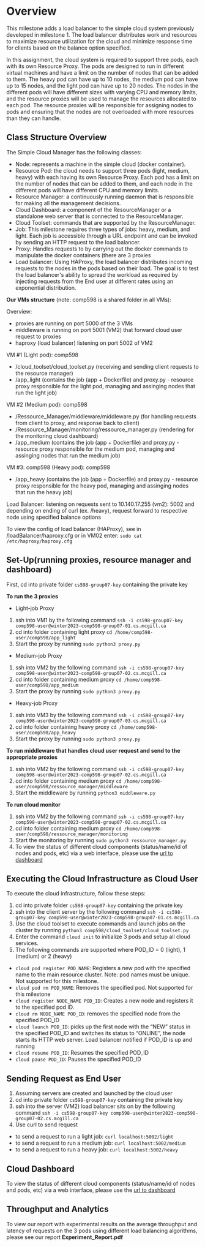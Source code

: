 # Overview 
This milestone adds a load balancer to the simple cloud system previously developed in milestone 1. The load balancer distributes work and resources to maximize resource utilization for the cloud and minimize response time for clients based on the balance option specified.

In this assignment, the cloud system is required to support three pods, each with its own Resource Proxy. The pods are designed to run in different virtual machines and have a limit on the number of nodes that can be added to them. The heavy pod can have up to 10 nodes, the medium pod can have up to 15 nodes, and the light pod can have up to 20 nodes. The nodes in the different pods will have different sizes with varying CPU and memory limits, and the resource proxies will be used to manage the resources allocated to each pod. The resource proxies will be responsible for assigning nodes to pods and ensuring that the nodes are not overloaded with more resources than they can handle.


## Class Structure Overview
The Simple Cloud Manager has the following classes:

* Node: represents a machine in the simple cloud (docker container). 
* Resource Pod: the cloud needs to support three pods (light, medium, heavy) with each having its own Resource Proxy. Each pod has a limit on the number of nodes that can be added to them, and each node in the different pods will have different CPU and memory limits.
* Resource Manager: a continuously running daemon that is responsible for making all the management decisions.
* Cloud Dashboard: a component of the ResourceManager or a standalone web server that is connected to the ResourceManager.
* Cloud Toolset: commands that are supported by the ResourceManager.
* Job: This milestone requires three types of jobs: heavy, medium, and light. Each job is accessible through a URL endpoint and can be invoked by sending an HTTP request to the load balancer.
* Proxy: Handles requests to by carrying out the docker commands to manipulate the docker containers (there are 3 proxies 
* Load balancer: Using HAProxy, the load balancer distributes incoming requests to the nodes in the pods based on their load. The goal is to test the load balancer's ability to spread the workload as required by injecting requests from the End user at different rates using an exponential distribution.

**Our VMs structure** (note: comp598 is a shared folder in all VMs): 

Overview: 
* proxies are running on port 5000 of the 3 VMs
* middleware is running on port 5001 (VM2) that forward cloud user request to proxies
* haproxy (load balancer) listening on port 5002 of VM2

VM #1 (Light pod): comp598
* /cloud_toolset/cloud_toolset.py (receiving and sending client requests to the resource manager)
* /app_light (contains the  job (app + Dockerfile) and proxy.py - resource proxy responsible for the light pod, managing and assinging nodes that run the light job)

VM #2 (Medium pod): comp598
* /Ressource_Manager/middleware/middleware.py (for handling requests from client to proxy, and response back to client)
* /Ressource_Manager/monitoring/ressource_manager.py (rendering for the monitoring cloud dashboard)
* /app_medium (contains the  job (app + Dockerfile) and proxy.py - resource proxy responsible for the medium pod, managing and assinging nodes that run the medium job)

VM #3: 
comp598 (Heavy pod): comp598
* /app_heavy (contains the job (app + Dockerfile) and proxy.py - resource proxy responsible for the heavy pod, managing and assinging nodes that run the heavy job)

Load Balancer: listening on requests sent to 10.140.17.255 (vm2): 5002 and depending on ending of curl (ex. /heavy), request forward to respective node using specified balance options

To view the config of load balancer (HAProxy), see in /loadBalancer/haproxy.cfg
or in VM02 enter:
`sudo cat /etc/haproxy/haproxy.cfg`

## Set-Up(running proxies, resource manager and dashboard)
First, cd into private folder `cs598-group07-key` containing the private key

**To run the 3 proxies**
* Light-job Proxy
1. ssh into VM1 by the following command `ssh -i cs598-group07-key comp598-user@winter2023-comp598-group07-01.cs.mcgill.ca`
2. cd into folder containing light proxy `cd /home/comp598-user/comp598/app_light`
3. Start the proxy by running `sudo python3 proxy.py`

* Medium-job Proxy
1. ssh into VM2 by the following command `ssh -i cs598-group07-key comp598-user@winter2023-comp598-group07-02.cs.mcgill.ca`
2. cd into folder containing medium proxy `cd /home/comp598-user/comp598/app_medium`
3. Start the proxy by running `sudo python3 proxy.py`

* Heavy-job Proxy
1. ssh into VM3 by the following command `ssh -i cs598-group07-key comp598-user@winter2023-comp598-group07-03.cs.mcgill.ca`
2. cd into folder containing heavy proxy `cd /home/comp598-user/comp598/app_heavy`
3. Start the proxy by running `sudo python3 proxy.py`

**To run middleware that handles cloud user request and send to the appropriate proxies**
1. ssh into VM2 by the following command `ssh -i cs598-group07-key comp598-user@winter2023-comp598-group07-02.cs.mcgill.ca`
2. cd into folder containing medium proxy `cd /home/comp598-user/comp598/ressource_manager/middleware`
3. Start the middleware by running `python3 middleware.py`

**To run cloud monitor**
1. ssh into VM2 by the following command `ssh -i cs598-group07-key comp598-user@winter2023-comp598-group07-02.cs.mcgill.ca`
2. cd into folder containing medium proxy `cd /home/comp598-user/comp598/ressource_manager/monitoring`
3. Start the monitoring by running `sudo python3 ressource_manager.py`
4. To view the status of different cloud components (status/name/id of nodes and pods, etc) via a web interface, please use the [url to dashboard](https://winter2023-comp598-group07-02.cs.mcgill.ca/)

## Executing the Cloud Infrastructure as Cloud User
To execute the cloud infrastructure, follow these steps:

1. cd into private folder `cs598-group07-key` containing the private key
2. ssh into the client server by the following command `ssh -i cs598-group07-key comp598-user@winter2023-comp598-group07-01.cs.mcgill.ca`
3. Use the cloud toolset to execute commands and launch jobs on the cluster by running `python3 comp598/cloud_toolset/cloud_toolset.py` 
4. Enter the command `cloud init` to initialize 3 pods and setup all cloud services. 
5. The following commands are supported where POD_ID = 0 (light), 1 (medium) or 2 (heavy)
* `cloud pod register POD_NAME`: Registers a new pod with the specified name to the main resource cluster. Note: pod names must be unique. Not supported for this milestone.
* `cloud pod rm POD_NAME`: Removes the specified pod. Not supported for this milestone
* `cloud register NODE_NAME POD_ID`: Creates a new node and registers it to the specified pod ID.
* `cloud rm NODE_NAME POD_ID`: removes the specified node from the specified POD_ID
* `cloud launch POD_ID`: picks up the first node with the “NEW” status in the specified POD_ID and switches its status to “ONLINE”, the node starts its HTTP web server. Load balancer notified if POD_ID is up and running
* `cloud resume POD_ID`: Resumes the specified POD_ID
* `cloud pause POD_ID`:  Pauses the specified POD_ID


## Sending Request as End User
1. Assuming servers are created and launched by the cloud user
2. cd into private folder `cs598-group07-key` containing the private key
3. ssh into the server (VM2) load balancer sits on by the following command `ssh -i cs598-group07-key comp598-user@winter2023-comp598-group07-02.cs.mcgill.ca`
3. Use curl to send request
* to send a request to run a light job: `curl localhost:5002/light`
* to send a request to run a medium job: `curl localhost:5002/medium`
* to send a request to run a heavy job: `curl localhost:5002/heavy`

## Cloud Dashboard
To view the status of different cloud components (status/name/id of nodes and pods, etc) via a web interface, please use the [url to dashboard](https://winter2023-comp598-group07-02.cs.mcgill.ca/)

## Throughput and Analytics
To view our report with experimental results on the average throughput and latency of requests on the 3 pods using different load balancing algorithms, please see our report **Experiment_Report.pdf**

